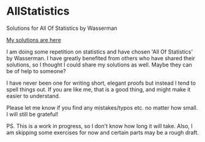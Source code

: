 # AllStatistics
Solutions for All Of Statistics by Wasserman

[My solutions are here](allstat.pdf)

I am doing some repetition on statistics and have chosen 'All Of Statistics' by Wasserman. I have greatly benefited from others who have shared their solutions, so I thought I could share my solutions as well. Maybe they can be of help to someone?

I have never been one for writing short, elegant proofs but instead I tend to spell things out. If you are like me, that is a good thing, and might make it easier to understand.

Please let me know if you find any mistakes/typos etc. no matter how small. I will still be grateful!

PS. This is a work in progress, so I don't know how long it will take. Also, I am skipping some exercises for now and certain parts may be a rough draft.


